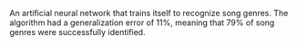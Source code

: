 An artificial neural network that trains itself to recognize song genres.
The algorithm had a generalization error of 11%, meaning that 79% of song genres were successfully identified.

